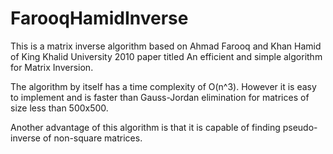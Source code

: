# FarooqHamidInverse

This is a matrix inverse algorithm based on Ahmad Farooq and Khan Hamid of King Khalid University 2010 paper titled An efficient and simple algorithm for Matrix Inversion. 

The algorithm by itself has a time complexity of O(n^3). However it is easy to implement and is faster than Gauss-Jordan elimination for matrices of size less than 500x500. 

Another advantage of this algorithm is that it is capable of finding pseudo-inverse of non-square matrices. 